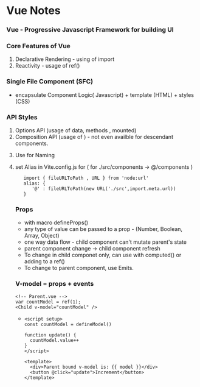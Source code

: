 # Vue Notes

### Vue - Progressive Javascript Framework for building UI

### Core Features of Vue
  1. Declarative Rendering - using of import
  2. Reactivity  - usage of ref()

### Single File Component (SFC)
  - encapsulate Component Logic( Javascript) + template (HTML) + styles (CSS)

### API Styles​
 1. Options API  (usage of data, methods , mounted)
 2. Composition API (usage of <script setup>)
 
### DOM - Document Object Model

  - API that load to show in web browser
  - Having thousands of nodes in single DOM -> Virtual DOM = represent actual DOM with Javascript Objects
  - DOM Vs Virtual DOM ( Blue Print Vs Actual)


### Text Interpolation
     "Mustache" ( မုတ်ဆိတ် ) syntax  - {{ msg }}
   - For Raw Html
      
    <span v-html="rawHtml"></span>  
 
  - For Attribue Binding
     Mustaches can not be used inside HTML Attribues

       <div v-bind:id="dynamicId"></div>
       
### Same-name Shorthand (over Vue 3.4)
   If the attribue has the same name with the Javascript value being bound, the syntax can be shortened to mit the attribute value: 
   
    <!-- same as :id="id" -->
    <div :id></div>
    <!-- this also works -->
    <div v-bind:id></div>

### Calling Functions - Functions can be called inside a binding expression

### Directives - special attributes with the v- prefix.

### Arguments - definded by a colon after the directive name
   
    <a v-bind:href="url"> .. </a>
    <!-- shorthand -->
    <a :href="url"> ... </a>
   -  Dynamic arguement - wrap with square brackets

### Reactivity 
    
    import { ref } from 'vue'

    export default {
    // `setup` is a special hook dedicated for the Composition API.
    setup() {
      const count = ref(0)

      function increment(){
        //.value is needed in Javascript
        count.value++;
      }

      // expose the ref to the template
      return {
        count
      }
     }
    }

  - Why need refs with .value instead of plain variables

    In standard Javascript, no way to detect the access or mutation of plain variables, but by intercepting the get and set operations of an objects' properties.

    Ref can hold any value type - nested objects, arrays or Javascript built-in data structures like Map.

### Shallow Refs - for avoiding the observation cost of large objects.

### Change to Reactive state, DOM is updated automatically. But not synchronously. Vue buffers util 'next tick' no matter how many state changes made.
   - To wait for the DOM update to complete after a state change, you can use the nextTick() global API:
     
    import { nextTick } from 'vue'

    async function increment() {
      count.value++
      await nextTick()
      // Now the DOM is updated
    }

### reactive()

 - Unlike ref that wraps the inner value in a special object, reactive() itself reactive.

### Computed property

- For complex logic that includes reactive data like getting total of books objects in reactive

       <script setup>
      import { reactive, computed } from 'vue'

      const author = reactive({
        name: 'John Doe',
        books: [
          'Vue 2 - Advanced Guide',
          'Vue 3 - Basic Guide',
          'Vue 4 - The Mystery'
        ]
      })

      // a computed ref
      const publishedBooksMessage = computed(() => {
        return author.books.length > 0 ? 'Yes' : 'No'
      })
      </script>

      <template>
        <p>Has published books:</p>
        <span>{{ publishedBooksMessage }}</span>
      </template>

  - will update when author.books changes.

 ### Computed Caching vs Methods

   - Computed properties are cached based on their reactive dependencies and will only re-evaluate when some of its reactive dependencies have changed.
   - Method invocation will always run the function whenever a re-render happens.

### Computed property are by default getter only. For writable computed, set getter and setter.

      <script setup>
      import {ref,computed} from 'vue'

      const firstName = ref('Eric');
      const lastName =  ref('Scheidel');

      const fullName = computed({
        //getter
        get(){
          return firstName.value + ' ' + lastName.value
        },
        set(newValue){
          [firstName.value,lastName.value] = newValue.split(' ')
        }
      });

      </script>


- Getter should be side effect free
- Avoid mutating computed value

### Class and Style Bindings

  :class ( short hand for v-bind:class)

    <div :class="{ active: isActive }"></div>

### Conditional Rendering ( v-if, v-else , v-else-if )

    <button @click="awesome = !awesome">Toggle</button>
    
    <h1 v-if="awesome">Vue is awesome!</h1>
    <h1 v-else>Oh no 😢</h1>

- For toggling more than one element, add v-if in <template>

### v-if Vs v-show
- v-show if toggle something very often ( higher initial render cost)
- v-if if condition is unlikely to change at runtime ( higher toggle cost )
    
### List Rendering ( v-for )

    const items = refe([{ message: 'Hello'} , { message: 'World'}]);

    <li v-for:"(item,index|key) in|of items">
      {{ item.message }}
    </li>

- With a range 

       <span v-for="n in 10"> {{ n }}</span>
- Recommended to provide a key attribute with v-for whenever possible including in Components, unless the iterated DOM content is simple

### Array Change Detection

  - push()
  - pop()
  - shift()
  - unshift()
  - splice()
  - sort()
  - reverse()

- filter(),contact() and slice() do not mutate original array, but always return a new array() , so need to replace old array with new one

       items.value = items.value.filter((item)=> item.message.match(/Foo/));

- for displaying Filtered/Sorted Resluts - Use with computed

       import {computed} from 'vue'
       const numbers = ref([1,2,3,4,5]);

       const evenNumbers = computed(()=>{
          return numbers.filter((n)=> n% 2 === 0)
       })

  ### Listening to Events

  - v-on:click="handler" -> shortcut -> @click="handler"
    1. Inline Hander - Inline Javascript
    2. Method Handler - call a Method
   
  ### Access Event Argument in Inline Handlers

        <!--- using $event special variable --->
        <button @click="warn('Some Warning',$event)">
          Submit
        </button>
  
        <!--- using inline arrow function --->
        <button @click="(event)=> warn('Some Warning',event)">
          Submit
        </button>

    Event Modifiers ( can be chainded like - .stop.prevent
  - .stop
  - .prevent
  - .self
  - .capture
  - .once
  - .passive
 
    Key Modifiers for Keyboard Event ( with @keyup )
  - .enter
  - .tab
  - .space
  - .esc
  - .delete ( captures both 'Delete' and 'Backspace' keys)
  - .up
  - .down
  - .left
  - .right
 
    System Modifiers 
  - .ctrl
  - .alt
  - .shift
  - .meta
  - use .exact for only defined system keys like @click.ctrl.exact or @click.exact - no system modifiers are pressed

        <input @keyup.alt.enter="clear" />
        <!-- Ctrl + Click -->
        <div @click.ctrl="doSomething">Do something</div>
 
     Mouse Button Modifiers ( with @mouse )
    - .left
    - .right
    - .middle

### Form Input Bindings

        <input 
        :value="text"
        @input="event => text = event.target.value">

v-model directive helps to 

       <input v-model="text">

 1. Textbox - <input></input>
 2. Multiline Text - <textarea v-model="text"></textarea>
 3. Checkbox - <input type="checkbox" v-model="checkNames" value="test"></input><label for="test">Test</label>
 4. Radio - <input type="radio" id="one" value="One" v-model="picked" -> same value for all/>
 5. Select - <select v-model="selected"> <option disabled value=""> </option> <option> Option A </option> </select>

 ### LifeCycle Hooks

 onMounted hook can be used to run after component initial rendering and created DOM nodes

 ### Watchers

 - watch function to trigger callback whenever a piece of reactive state changes:

       <script setup>
       import {ref,watch} from 'vue'

        const question = ref('')
       const answer = ref('Answer 1')
       const loading = ref(false);

       watch(question, async ( new , old )=>{
        if(new.includes('?'){
         loading.value = true
         answer.value = 'Thinking ... '
        try{
           const res = await fetch("test_url")
           answer.value = (await res.json()).answer
         } catch(error){
           answer.value = "error"
         } finally {
           loading.value = false
         }
        }
       });

       </script>

       <template>
         <p> Ask a yes/no question:
           <input v-model="question" :disabled="loading">
         </p>
         <p> {{ answer }} </p>
       </template>

   - default lazy watcher only whenever relevant state changes
   - Eager Watchers - with passing { immediate: true } option
   - Once Watchers ( Vue 3.4+) - with passing { once: true } option
   - WatchEffect() - no need to pass ref to be watched
   - Post Watchers - for avoiding multiple update state with passing { flush: 'post'}
   - Sync Watchers - with passing { flush: 'sync' }
   - Stopping Watchers - set by const unwatch = watchEffect();  and unwatch()
  
### Components

   - Props - custom attributes that are registered on a component - defineProps(['prop_name'])

     <!-- BlogPost.vue -->
    <script setup>
    defineProps(['title'])
    </script>

    <template>
      <h4>{{ title }}</h4>
    </template>

  - Then pass to it
    
         const posts = ref([
        { id: 1, title: 'My journey with Vue' },
        { id: 2, title: 'Blogging with Vue' },
        { id: 3, title: 'Why Vue is so fun' }
        ])

        <BlogPost
        v-for="post in posts"
        :key="post.id"
        :title="post.title"
         />

    - Emits - catching emitted events from component - defineEmits('event-name'])
   
    - Slot <slot /> can be used for passig content to a component
    - Dynamic component with <component :is="tabs[currentTab]"></component>

          <ConfirmDialog
          :is-open="isLogoutDialogOpen" title="Confirm" message="Are you sure you want to logout?"
          @close="isLogoutDialogOpen = false" @ok="logout"
          />

### Component Registeration - Global vs Local

- Global ( using app.component() )
- Local ( import ComponentA from './ComponentA.vue'; in <script setup> </script>) - not even availble for descendant components.

- Use <PascalCase /> for Naming
- set Alias in Vite.config.js for ( for ./src/components -> @/components )
    
         import { fileURLToPath , URL } from 'node:url'
         alias: {
            '@' : fileURLToPath(new URL('./src',import.meta.url))
         }

### Props
  - with macro defineProps()
  - any type of value can be passed to a prop - (Number, Boolean, Array, Object)
  - one way data flow - child component can't mutate parent's state
  - parent component change -> child component refresh
  - To change in child componet only, can use with computed() or adding to a ref()
  - To change to parent component, use Emits.

### V-model = props + events
    <!-- Parent.vue -->
    var countModel = ref(1);
    <Child v-model="countModel" />
-
    <!-- Child.vue -->
      <script setup>
      const countModel = defineModel()

      function update() {
        countModel.value++
      }
      </script>

      <template>
        <div>Parent bound v-model is: {{ model }}</div>
        <button @click="update">Increment</button>
      </template>



     

